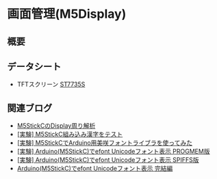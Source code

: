 # 画面管理(M5Display)

## 概要

## データシート

- TFTスクリーン [ST7735S](https://github.com/m5stack/M5-Schematic/blob/master/Core/ST7735S_v1.1.pdf)

## 関連ブログ
- [M5StickCのDisplay周り解析](https://lang-ship.com/blog/?p=590)
- [[実験] M5StickC組み込み漢字をテスト](https://lang-ship.com/blog/?p=602)
- [[実験] M5StickCでArduino用美咲フォントライブラを使ってみた](https://lang-ship.com/blog/?p=607)
- [[実験] Arduino(M5StickC)でefont Unicodeフォント表示 PROGMEM版](https://lang-ship.com/blog/?p=631)
- [[実験] Arduino(M5StickC)でefont Unicodeフォント表示 SPIFFS版](https://lang-ship.com/blog/?p=637)
- [Arduino(M5StickC)でefont Unicodeフォント表示 完結編](https://lang-ship.com/blog/?p=646)


